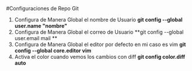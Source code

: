 #Configuraciones de Repo Git
1. Configura de Manera Global el nombre de Usuario
**git config --global user.name "nombre"** 
2. Configura de Manera Global el correo de Usuario
**git config --global user.email mail **
3. Configura de Manera Global el editor por defecto en mi caso es vim
**git config --global core.editor vim**
4. Activa el color cuando vemos los cambios con diff
**git config color.diff auto**

